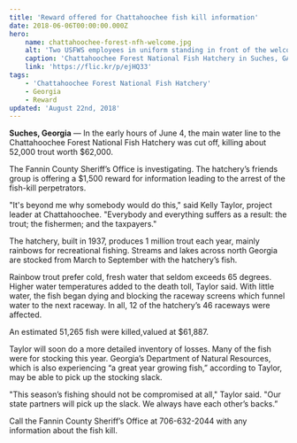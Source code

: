 ```yaml
---
title: 'Reward offered for Chattahoochee fish kill information'
date: 2018-06-06T00:00:00.000Z
hero:
    name: chattahoochee-forest-nfh-welcome.jpg
    alt: 'Two USFWS employees in uniform standing in front of the welcome sign at the hatchery.'
    caption: 'Chattahoochee Forest National Fish Hatchery in Suches, GA. Photo by USFWS.'
    link: 'https://flic.kr/p/ejHQ33'
tags:
    - 'Chattahoochee Forest National Fish Hatchery'
    - Georgia
    - Reward
updated: 'August 22nd, 2018'
---
```


**Suches, Georgia** &mdash; In the early hours of June 4, the main water line to the Chattahoochee Forest National Fish Hatchery was cut off, killing about 52,000 trout worth $62,000.

The Fannin County Sheriff’s Office is investigating. The hatchery’s friends group is offering a $1,500 reward for information leading to the arrest of the fish-kill perpetrators.

"It's beyond me why somebody would do this," said Kelly Taylor, project leader at Chattahoochee. "Everybody and everything suffers as a result: the trout; the fishermen; and the taxpayers."

The hatchery, built in 1937, produces 1 million trout each year, mainly rainbows for recreational fishing. Streams and lakes across north Georgia are stocked from March to September with the hatchery’s fish.

Rainbow trout prefer cold, fresh water that seldom exceeds 65 degrees. Higher water temperatures added to the death toll, Taylor said. With little water, the fish began dying and blocking the raceway screens which funnel water to the next raceway. In all, 12 of the hatchery’s 46 raceways were affected.

An estimated 51,265 fish were killed,valued at $61,887.

Taylor will soon do a more detailed inventory of losses. Many of the fish were for stocking this year. Georgia’s Department of Natural Resources, which is also experiencing “a great year growing fish,” according to Taylor, may be able to pick up the stocking slack.

"This season’s fishing should not be compromised at all," Taylor said. "Our state partners will pick up the slack. We always have each other’s backs.”

Call the Fannin County Sheriff’s Office at 706-632-2044 with any information about the fish kill.